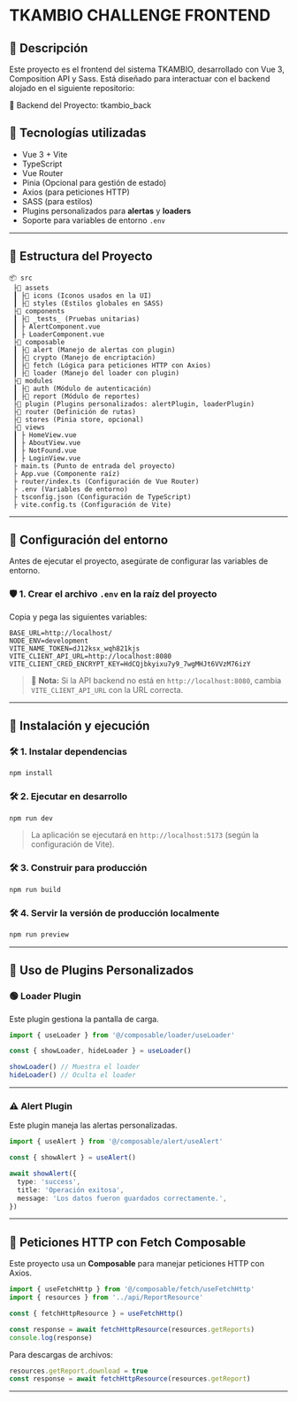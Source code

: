 # TKAMBIO CHALLENGE FRONTEND

## 📌 Descripción

Este proyecto es el frontend del sistema TKAMBIO, desarrollado con Vue 3, Composition API y Sass. Está diseñado para interactuar con el backend alojado en el siguiente repositorio:

🔗 Backend del Proyecto: tkambio_back

## 🚀 Tecnologías utilizadas

- Vue 3 + Vite
- TypeScript
- Vue Router
- Pinia (Opcional para gestión de estado)
- Axios (para peticiones HTTP)
- SASS (para estilos)
- Plugins personalizados para **alertas** y **loaders**
- Soporte para variables de entorno `.env`

---

## 📂 Estructura del Proyecto

```
📦 src
 ├📂 assets
 ┃ ├📂 icons (Iconos usados en la UI)
 ┃ ├📂 styles (Estilos globales en SASS)
 ├📂 components
 ┃ ├📂 _tests_ (Pruebas unitarias)
 ┃ ├ AlertComponent.vue
 ┃ ├ LoaderComponent.vue
 ├📂 composable
 ┃ ├📂 alert (Manejo de alertas con plugin)
 ┃ ├📂 crypto (Manejo de encriptación)
 ┃ ├📂 fetch (Lógica para peticiones HTTP con Axios)
 ┃ ├📂 loader (Manejo del loader con plugin)
 ├📂 modules
 ┃ ├📂 auth (Módulo de autenticación)
 ┃ ├📂 report (Módulo de reportes)
 ├📂 plugin (Plugins personalizados: alertPlugin, loaderPlugin)
 ├📂 router (Definición de rutas)
 ├📂 stores (Pinia store, opcional)
 ├📂 views
 ┃ ├ HomeView.vue
 ┃ ├ AboutView.vue
 ┃ ├ NotFound.vue
 ┃ ├ LoginView.vue
 ├ main.ts (Punto de entrada del proyecto)
 ├ App.vue (Componente raíz)
 ├ router/index.ts (Configuración de Vue Router)
 ├ .env (Variables de entorno)
 ├ tsconfig.json (Configuración de TypeScript)
 ├ vite.config.ts (Configuración de Vite)
```

---

## 🔧 Configuración del entorno

Antes de ejecutar el proyecto, asegúrate de configurar las variables de entorno.

### 🛡️ 1. Crear el archivo `.env` en la raíz del proyecto

Copia y pega las siguientes variables:

```
BASE_URL=http://localhost/
NODE_ENV=development
VITE_NAME_TOKEN=dJ12ksx_wqh821kjs
VITE_CLIENT_API_URL=http://localhost:8080
VITE_CLIENT_CRED_ENCRYPT_KEY=HdCQjbkyixu7y9_7wgMHJt6VVzM76izY
```

> 👐 **Nota:** Si la API backend no está en `http://localhost:8080`, cambia `VITE_CLIENT_API_URL` con la URL correcta.

---

## 💪 Instalación y ejecución

### 🛠️ 1. Instalar dependencias

```bash
npm install
```

### 🛠️ 2. Ejecutar en desarrollo

```bash
npm run dev
```

> La aplicación se ejecutará en `http://localhost:5173` (según la configuración de Vite).

### 🛠️ 3. Construir para producción

```bash
npm run build
```

### 🛠️ 4. Servir la versión de producción localmente

```bash
npm run preview
```

---

## 🔐 Uso de Plugins Personalizados

### 🟢 **Loader Plugin**

Este plugin gestiona la pantalla de carga.

```ts
import { useLoader } from '@/composable/loader/useLoader'

const { showLoader, hideLoader } = useLoader()

showLoader() // Muestra el loader
hideLoader() // Oculta el loader
```

---

### ⚠️ **Alert Plugin**

Este plugin maneja las alertas personalizadas.

```ts
import { useAlert } from '@/composable/alert/useAlert'

const { showAlert } = useAlert()

await showAlert({
  type: 'success',
  title: 'Operación exitosa',
  message: 'Los datos fueron guardados correctamente.',
})
```

---

## 📼 Peticiones HTTP con Fetch Composable

Este proyecto usa un **Composable** para manejar peticiones HTTP con Axios.

```ts
import { useFetchHttp } from '@/composable/fetch/useFetchHttp'
import { resources } from '../api/ReportResource'

const { fetchHttpResource } = useFetchHttp()

const response = await fetchHttpResource(resources.getReports)
console.log(response)
```

Para descargas de archivos:

```ts
resources.getReport.download = true
const response = await fetchHttpResource(resources.getReport)
```

---
